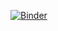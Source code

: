[![Binder](https://mybinder.org/badge_logo.svg)](https://mybinder.org/v2/gh/cannin/graph_neural_network_drug_response/8ee6b9e0ca21eaab113ebad8b8a743acfd664a4c)
